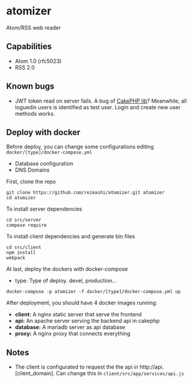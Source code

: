 # atomizer
Atom/RSS web reader

## Capabilities
- Atom 1.0 (rfc5023)
- RSS 2.0

## Known bugs
- JWT token read on server fails. A bug of [CakePHP lib](https://github.com/ADmad/cakephp-jwt-auth)? Meanwhile, all loguedin users is identified as test user. Login and create new user methods works.

## Deploy with docker
Before deploy, you can change some configurations editing ```docker/[type]/docker-compose.yml```
 - Database configuration
 - DNS Domains

First, clone the repo
```
git clone https://github.com/reimashi/atomizer.git atomizer
cd atomizer
```

To install server dependencies
```
cd src/server
compose require
```

To install client dependencies and generate bin files
```
cd src/client
npm install
webpack
```

At last, deploy the dockers with docker-compose
 - type: Type of deploy. devel, production...
```
docker-compose -p atomizer -f docker/[type]/docker-compose.yml up
```

After deployment, you should have 4 docker images running:
 - **client:** A nginx static server that serve the frontend
 - **api:** An apache server serving the backend api in cakephp
 - **database:** A mariadb server as api database
 - **proxy:** A nginx proxy that connects everything
 
 ## Notes
 - The client is configurated to request the the api in http://api.[client_domain]. Can change this in ```client/src/app/services/api.js```